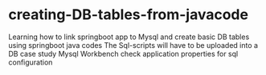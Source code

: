 # creating-DB-tables-from-javacode
Learning how to link springboot app to Mysql and create basic DB tables using springboot java codes
The Sql-scripts will have to be uploaded into a DB case study Mysql Workbench
check application properties for sql configuration
